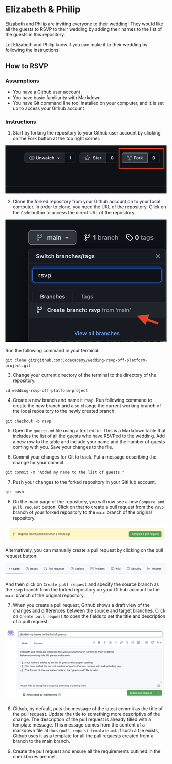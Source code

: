 # Elizabeth & Philip
Elizabeth and Philip are inviting everyone to their wedding! They would like all the guests to RSVP to their wedding by adding their names to the list of the guests in this repository.

Let Elizabeth and Philip know if you can make it to their wedding by following the instructions!

## How to RSVP

### Assumptions
- You have a Github user account
- You have basic familiarity with Markdown
- You have Git command line tool installed on your computer, and it is set up to access your Github account 

### Instructions
1. Start by forking the repository to your Github user account by clicking on the Fork button at the top right corner.

![fork repository button](Images/img01.png)

2. Clone the forked repository from your Github account on to your local computer. In order to clone, you need the URL of the repository. Click on the `Code` button to access the direct URL of the repository. 

![repository direct link](Images/img02.png)

Run the following command in your terminal. 

```
git clone git@github.com:Codecademy/wedding-rsvp-off-platform-project.git
```

3. Change your current directory of the terminal to the directory of the repository.

```
cd wedding-rsvp-off-platform-project
```

4. Create a new branch and name it `rsvp`. Run following command to create the new branch and also change the current working branch of the local repository to the newly created branch.

```
git checkout -b rsvp
```

5. Open the `guests.md` file using a text editor. This is a Markdown table that includes the list of all the guests who have RSVPed to the wedding. Add a new row to the table and include your name and the number of guests coming with you. Save your changes to the file. 

6. Commit your changes for Git to track. Put a message describing the change for your commit.

```
git commit -m "Added my name to the list of guests."
```

7. Push your changes to the forked repository in your GitHub account.

```
git push
```

6. On the main page of the repository, you will now see a new `Compare and pull request` button. Click on that to create a pull request from the `rsvp` branch of your forked repository to the `main` branch of the original repository. 

![compare and pull request](Images/img05.png)

Alternatively, you can manually create a pull request by clicking on the pull request button: 

![pull request button](Images/img06.png)

And then click on `Create pull request` and specify the source branch as the `rsvp` branch from the forked repository on your Github account to the `main` branch of the original repository. 

7. When you create a pull request, Github shows a draft view of the changes and differences between the source and target branches. 
Click on `Create pull request` to open the fields to set the title and description of a pull request. 

![Create a pull request](Images/img07.png)

8. Github, by default, puts the message of the latest commit as the title of the pull request. Update the title to something more descriptive of the change. 
The description of the pull request is already filled with a template message. This message comes from the content of a markdown file at `docs/pull_request_template.md`. If such a file exists, Github uses it as a template for all the pull requests created from a branch to the main branch. 

9. Create the pull request and ensure all the requirements outlined in the checkboxes are met. 
